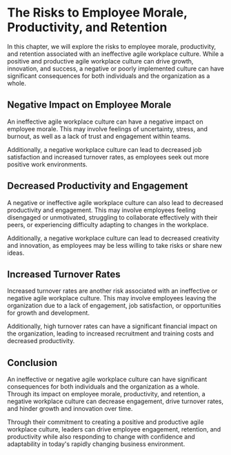 # The Risks to Employee Morale, Productivity, and Retention

In this chapter, we will explore the risks to employee morale, productivity, and retention associated with an ineffective agile workplace culture. While a positive and productive agile workplace culture can drive growth, innovation, and success, a negative or poorly implemented culture can have significant consequences for both individuals and the organization as a whole.

Negative Impact on Employee Morale
----------------------------------

An ineffective agile workplace culture can have a negative impact on employee morale. This may involve feelings of uncertainty, stress, and burnout, as well as a lack of trust and engagement within teams.

Additionally, a negative workplace culture can lead to decreased job satisfaction and increased turnover rates, as employees seek out more positive work environments.

Decreased Productivity and Engagement
-------------------------------------

A negative or ineffective agile workplace culture can also lead to decreased productivity and engagement. This may involve employees feeling disengaged or unmotivated, struggling to collaborate effectively with their peers, or experiencing difficulty adapting to changes in the workplace.

Additionally, a negative workplace culture can lead to decreased creativity and innovation, as employees may be less willing to take risks or share new ideas.

Increased Turnover Rates
------------------------

Increased turnover rates are another risk associated with an ineffective or negative agile workplace culture. This may involve employees leaving the organization due to a lack of engagement, job satisfaction, or opportunities for growth and development.

Additionally, high turnover rates can have a significant financial impact on the organization, leading to increased recruitment and training costs and decreased productivity.

Conclusion
----------

An ineffective or negative agile workplace culture can have significant consequences for both individuals and the organization as a whole. Through its impact on employee morale, productivity, and retention, a negative workplace culture can decrease engagement, drive turnover rates, and hinder growth and innovation over time.

Through their commitment to creating a positive and productive agile workplace culture, leaders can drive employee engagement, retention, and productivity while also responding to change with confidence and adaptability in today's rapidly changing business environment.
